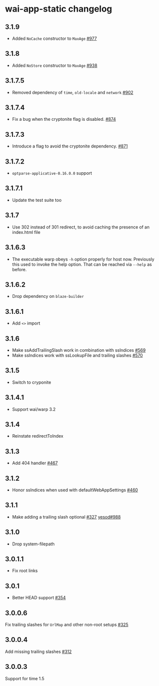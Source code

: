 # wai-app-static changelog

## 3.1.9

* Added `NoCache` constructor to `MaxAge` [#977](https://github.com/yesodweb/wai/pull/977)

## 3.1.8

* Added `NoStore` constructor to `MaxAge` [#938](https://github.com/yesodweb/wai/pull/938)

## 3.1.7.5

* Removed dependency of `time`, `old-locale` and `network` [#902](https://github.com/yesodweb/wai/pull/902)

## 3.1.7.4

* Fix a bug when the cryptonite flag is disabled. [#874](https://github.com/yesodweb/wai/pull/874)

## 3.1.7.3

* Introduce a flag to avoid the cryptonite dependency. [#871](https://github.com/yesodweb/wai/pull/871)

## 3.1.7.2

* `optparse-applicative-0.16.0.0` support

## 3.1.7.1

* Update the test suite too

## 3.1.7

* Use 302 instead of 301 redirect, to avoid caching the presence of an index.html file

## 3.1.6.3

* The executable warp obeys `-h` option properly for host
now. Previously this used to invoke the help option. That can be
reached via `--help` as before.

## 3.1.6.2

* Drop dependency on `blaze-builder`

## 3.1.6.1

* Add `<>` import

## 3.1.6

* Make ssAddTrailingSlash work in combination with ssIndices [#569](https://github.com/yesodweb/wai/pull/569)
* Make ssIndices work with ssLookupFile and trailing slashes [#570](https://github.com/yesodweb/wai/pull/570)

## 3.1.5

* Switch to cryponite

## 3.1.4.1

* Support wai/warp 3.2

## 3.1.4

* Reinstate redirectToIndex

## 3.1.3

* Add 404 handler [#467](https://github.com/yesodweb/wai/pull/467)

## 3.1.2

* Honor ssIndices when used with defaultWebAppSettings [#460](https://github.com/yesodweb/wai/pull/460)

## 3.1.1

* Make adding a trailing slash optional [#327](https://github.com/yesodweb/wai/issues/327) [yesod#988](https://github.com/yesodweb/yesod/issues/988)

## 3.1.0

* Drop system-filepath

## 3.0.1.1

* Fix root links

## 3.0.1

* Better HEAD support [#354](https://github.com/yesodweb/wai/issues/354)

## 3.0.0.6

Fix trailing slashes for `UrlMap` and other non-root setups [#325](https://github.com/yesodweb/wai/issues/325)

## 3.0.0.4

Add missing trailing slashes [#312](https://github.com/yesodweb/wai/issues/312)

## 3.0.0.3

Support for time 1.5
